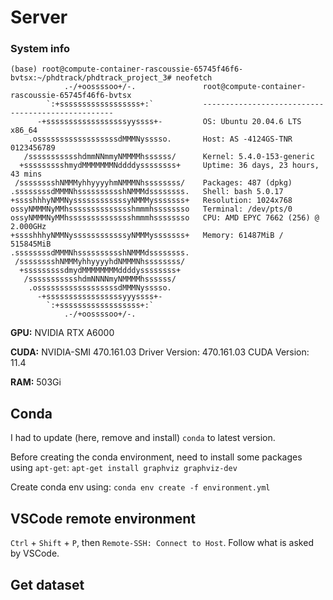 # Server

### System info

```shell
(base) root@compute-container-rascoussie-65745f46f6-bvtsx:~/phdtrack/phdtrack_project_3# neofetch
            .-/+oossssoo+/-.               root@compute-container-rascoussie-65745f46f6-bvtsx 
        `:+ssssssssssssssssss+:`           -------------------------------------------------- 
      -+ssssssssssssssssssyyssss+-         OS: Ubuntu 20.04.6 LTS x86_64 
    .ossssssssssssssssssdMMMNysssso.       Host: AS -4124GS-TNR 0123456789 
   /ssssssssssshdmmNNmmyNMMMMhssssss/      Kernel: 5.4.0-153-generic 
  +ssssssssshmydMMMMMMMNddddyssssssss+     Uptime: 36 days, 23 hours, 43 mins 
 /sssssssshNMMMyhhyyyyhmNMMMNhssssssss/    Packages: 487 (dpkg) 
.ssssssssdMMMNhsssssssssshNMMMdssssssss.   Shell: bash 5.0.17 
+sssshhhyNMMNyssssssssssssyNMMMysssssss+   Resolution: 1024x768 
ossyNMMMNyMMhsssssssssssssshmmmhssssssso   Terminal: /dev/pts/0 
ossyNMMMNyMMhsssssssssssssshmmmhssssssso   CPU: AMD EPYC 7662 (256) @ 2.000GHz 
+sssshhhyNMMNyssssssssssssyNMMMysssssss+   Memory: 61487MiB / 515845MiB 
.ssssssssdMMMNhsssssssssshNMMMdssssssss.
 /sssssssshNMMMyhhyyyyhdNMMMNhssssssss/              
  +sssssssssdmydMMMMMMMMddddyssssssss+               
   /ssssssssssshdmNNNNmyNMMMMhssssss/
    .ossssssssssssssssssdMMMNysssso.
      -+sssssssssssssssssyyyssss+-
        `:+ssssssssssssssssss+:`
            .-/+oossssoo+/-.

```

**GPU:** NVIDIA RTX A6000

**CUDA:** NVIDIA-SMI 470.161.03   Driver Version: 470.161.03   CUDA Version: 11.4

**RAM:** 503Gi

## Conda

I had to update (here, remove and install) `conda` to latest version.

Before creating the conda environment, need to install some packages using `apt-get`: `apt-get install graphviz graphviz-dev`

Create conda env using: `conda env create -f environment.yml`

## VSCode remote environment

`Ctrl` + `Shift` + `P`, then `Remote-SSH: Connect to Host`. Follow what is asked by VSCode.

## Get dataset
